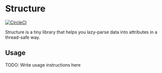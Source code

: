 # Structure

[![CircleCI](https://circleci.com/gh/hakanensari/structure.svg?style=svg)](https://circleci.com/gh/hakanensari/structure)

Structure is a tiny library that helps you lazy-parse data into attributes in a thread-safe way.

## Usage

TODO: Write usage instructions here
